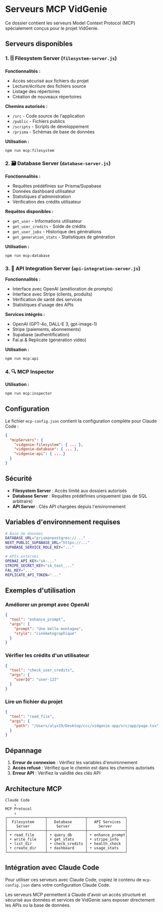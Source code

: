 # Serveurs MCP VidGenie

Ce dossier contient les serveurs Model Context Protocol (MCP) spécialement conçus pour le projet VidGenie.

## Serveurs disponibles

### 1. 🗄️ Filesystem Server (`filesystem-server.js`)
**Fonctionnalités :**
- Accès sécurisé aux fichiers du projet
- Lecture/écriture des fichiers source
- Listage des répertoires
- Création de nouveaux répertoires

**Chemins autorisés :**
- `/src` - Code source de l'application
- `/public` - Fichiers publics
- `/scripts` - Scripts de développement
- `/prisma` - Schémas de base de données

**Utilisation :**
```bash
npm run mcp:filesystem
```

### 2. 🗃️ Database Server (`database-server.js`) 
**Fonctionnalités :**
- Requêtes prédéfinies sur Prisma/Supabase
- Données dashboard utilisateur
- Statistiques d'administration
- Vérification des crédits utilisateur

**Requêtes disponibles :**
- `get_user` - Informations utilisateur
- `get_user_credits` - Solde de crédits
- `get_user_jobs` - Historique des générations
- `get_generation_stats` - Statistiques de génération

**Utilisation :**
```bash
npm run mcp:database
```

### 3. 🔌 API Integration Server (`api-integration-server.js`)
**Fonctionnalités :**
- Interface avec OpenAI (amélioration de prompts)
- Interface avec Stripe (clients, produits)
- Vérification de santé des services
- Statistiques d'usage des APIs

**Services intégrés :**
- OpenAI (GPT-4o, DALL-E 3, gpt-image-1)
- Stripe (paiements, abonnements)
- Supabase (authentification)
- Fal.ai & Replicate (génération vidéo)

**Utilisation :**
```bash
npm run mcp:api
```

### 4. 🔍 MCP Inspector
**Utilisation :**
```bash
npm run mcp:inspector
```

## Configuration

Le fichier `mcp-config.json` contient la configuration complète pour Claude Code :

```json
{
  "mcpServers": {
    "vidgenie-filesystem": { ... },
    "vidgenie-database": { ... },
    "vidgenie-api": { ... }
  }
}
```

## Sécurité

- **Filesystem Server** : Accès limité aux dossiers autorisés
- **Database Server** : Requêtes prédéfinies uniquement (pas de SQL arbitraire)
- **API Server** : Clés API chargées depuis l'environnement

## Variables d'environnement requises

```bash
# Base de données
DATABASE_URL="prisma+postgres://..."
NEXT_PUBLIC_SUPABASE_URL="https://..."
SUPABASE_SERVICE_ROLE_KEY="..."

# APIs externes
OPENAI_API_KEY="sk-..."
STRIPE_SECRET_KEY="sk_test_..."
FAL_KEY="..."
REPLICATE_API_TOKEN="..."
```

## Exemples d'utilisation

### Améliorer un prompt avec OpenAI
```json
{
  "tool": "enhance_prompt",
  "args": {
    "prompt": "Une belle montagne",
    "style": "cinématographique"
  }
}
```

### Vérifier les crédits d'un utilisateur
```json
{
  "tool": "check_user_credits", 
  "args": {
    "userId": "user-123"
  }
}
```

### Lire un fichier du projet
```json
{
  "tool": "read_file",
  "args": {
    "path": "/Users/alyx19/Desktop/ccc/vidgenie-app/src/app/page.tsx"
  }
}
```

## Dépannage

1. **Erreur de connexion** : Vérifiez les variables d'environnement
2. **Accès refusé** : Vérifiez que le chemin est dans les chemins autorisés
3. **Erreur API** : Vérifiez la validité des clés API

## Architecture MCP

```
Claude Code
    ↓
MCP Protocol
    ↓
┌─────────────────┬─────────────────┬─────────────────┐
│  Filesystem     │   Database      │   API Services  │
│    Server       │    Server       │     Server      │
├─────────────────┼─────────────────┼─────────────────┤
│ • read_file     │ • query_db      │ • enhance_prompt│
│ • write_file    │ • get_stats     │ • stripe_info   │
│ • list_dir      │ • check_credits │ • health_check  │
│ • create_dir    │ • dashboard     │ • usage_stats   │
└─────────────────┴─────────────────┴─────────────────┘
```

## Intégration avec Claude Code

Pour utiliser ces serveurs avec Claude Code, copiez le contenu de `mcp-config.json` dans votre configuration Claude Code.

Les serveurs MCP permettent à Claude d'avoir un accès structuré et sécurisé aux données et services de VidGenie sans exposer directement les APIs ou la base de données.